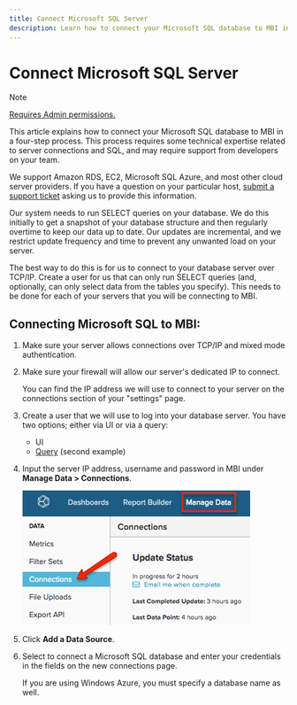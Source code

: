 ```yaml
---
title: Connect Microsoft SQL Server
description: Learn how to connect your Microsoft SQL database to MBI in a four-step process.
---
```

# Connect Microsoft SQL Server

>[!NOTE]
>
>[Requires Admin permissions.](../../../administrator/user-management/user-management.md)

This article explains how to connect your Microsoft SQL database to MBI in a four-step process. This process requires some technical expertise related to server connections and SQL, and may require support from developers on your team.

We support Amazon RDS, EC2, Microsoft SQL Azure, and most other cloud server providers. If you have a question on your particular host, [submit a support ticket](../../../getting-started/support.md) asking us to provide this information.

Our system needs to run SELECT queries on your database. We do this initially to get a snapshot of your database structure and then regularly overtime to keep our data up to date. Our updates are incremental, and we restrict update frequency and time to prevent any unwanted load on your server.

The best way to do this is for us to connect to your database server over TCP/IP. Create a user for us that can only run SELECT queries (and, optionally, can only select data from the tables you specify). This needs to be done for each of your servers that you will be connecting to MBI.

## Connecting Microsoft SQL to MBI:

1. Make sure your server allows connections over TCP/IP and mixed mode authentication.

1. Make sure your firewall will allow our server's dedicated IP to connect.

   You can find the IP address we will use to connect to your server on the connections section of your "settings" page.

1. Create a user that we will use to log into your database server.  You have two options; either via UI or via a query:
    * UI
    * [Query](http://sqlserverplanet.com/security/add-user) (second example)

1. Input the server IP address, username and password in MBI under **Manage Data > Connections**.

    ![](../../../assets/manage-data-connections.png)

1. Click **Add a Data Source**.

1. Select to connect a Microsoft SQL database and enter your credentials in the fields on the new connections page.

   If you are using Windows Azure, you must specify a database name as well.
